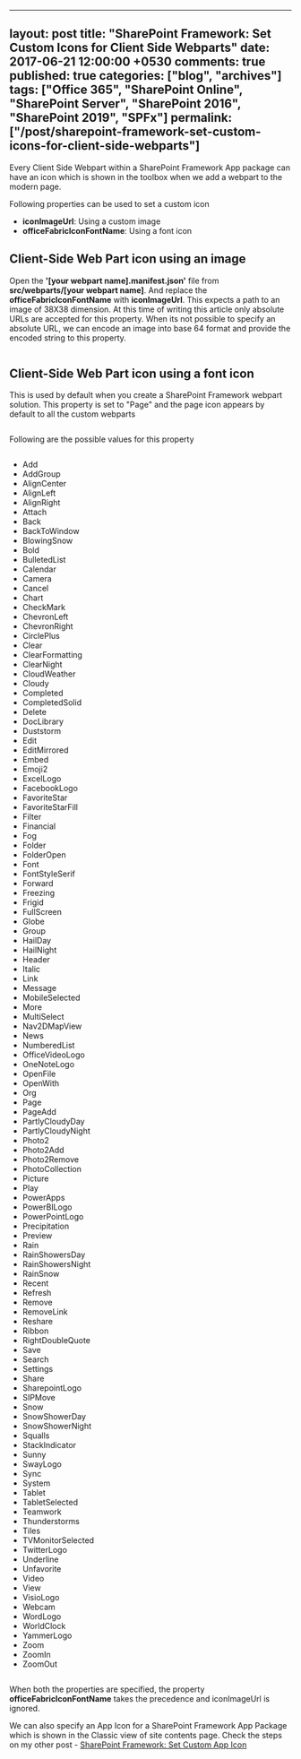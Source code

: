 ---
layout: post
title: "SharePoint Framework: Set Custom Icons for Client Side Webparts"
date: 2017-06-21 12:00:00 +0530
comments: true
published: true
categories: ["blog", "archives"]
tags: ["Office 365", "SharePoint Online", "SharePoint Server", "SharePoint 2016", "SharePoint 2019", "SPFx"]
permalink: ["/post/sharepoint-framework-set-custom-icons-for-client-side-webparts"]
  ---
<!-- more -->
<p>Every Client Side Webpart within a SharePoint Framework App package can have an icon which is shown in the toolbox when we add a webpart to the modern page.</p>
<p>Following properties can be used to set a custom icon</p>
<ul class="spd-ul">
<li><strong>iconImageUrl</strong>: Using a custom image</li>
<li><strong>officeFabricIconFontName</strong>: Using a font icon</li>
</ul>
<h2>Client-Side Web Part icon using an image</h2>
<p>Open the <strong>'[your webpart name].manifest.json'</strong> file from <strong>src/webparts/[your webpart name]</strong>. And replace the <strong>officeFabricIconFontName</strong> with <strong>iconImageUrl</strong>. This expects a path to an image of 38X38 dimension. At this time of writing this article only absolute URLs are accepted for this property. When its not possible to specify an absolute URL, we can encode an image into base 64 format and provide the encoded string to this property.</p>
<p><img src="/image.axd?picture=/SPFX_Set_Icon_0.png" alt="" /><img src="/image.axd?picture=/SPFX_Set_Icon_1.png" alt="" /></p>
<h2>Client-Side Web Part icon using a font icon</h2>
<p>This is used by default when you create a SharePoint Framework webpart solution. This property is set to "Page" and the page icon appears by default to all the custom webparts</p>
<p><img src="/image.axd?picture=/SPFX_Set_Icon_2.png" alt="" /></p>
<p>Following are the possible values for this property</p>
<ul class="spd-ul floatedLis" style="display: inline-block;">
<li>Add</li>
<li>AddGroup</li>
<li>AlignCenter</li>
<li>AlignLeft</li>
<li>AlignRight</li>
<li>Attach</li>
<li>Back</li>
<li>BackToWindow</li>
<li>BlowingSnow</li>
<li>Bold</li>
<li>BulletedList</li>
<li>Calendar</li>
<li>Camera</li>
<li>Cancel</li>
<li>Chart</li>
<li>CheckMark</li>
<li>ChevronLeft</li>
<li>ChevronRight</li>
<li>CirclePlus</li>
<li>Clear</li>
<li>ClearFormatting</li>
<li>ClearNight</li>
<li>CloudWeather</li>
<li>Cloudy</li>
<li>Completed</li>
<li>CompletedSolid</li>
<li>Delete</li>
<li>DocLibrary</li>
<li>Duststorm</li>
<li>Edit</li>
<li>EditMirrored</li>
<li>Embed</li>
<li>Emoji2</li>
<li>ExcelLogo</li>
<li>FacebookLogo</li>
<li>FavoriteStar</li>
<li>FavoriteStarFill</li>
<li>Filter</li>
<li>Financial</li>
<li>Fog</li>
<li>Folder</li>
<li>FolderOpen</li>
<li>Font</li>
<li>FontStyleSerif</li>
<li>Forward</li>
<li>Freezing</li>
<li>Frigid</li>
<li>FullScreen</li>
<li>Globe</li>
<li>Group</li>
<li>HailDay</li>
<li>HailNight</li>
<li>Header</li>
<li>Italic</li>
<li>Link</li>
<li>Message</li>
<li>MobileSelected</li>
<li>More</li>
<li>MultiSelect</li>
<li>Nav2DMapView</li>
<li>News</li>
<li>NumberedList</li>
<li>OfficeVideoLogo</li>
<li>OneNoteLogo</li>
<li>OpenFile</li>
<li>OpenWith</li>
<li>Org</li>
<li>Page</li>
<li>PageAdd</li>
<li>PartlyCloudyDay</li>
<li>PartlyCloudyNight</li>
<li>Photo2</li>
<li>Photo2Add</li>
<li>Photo2Remove</li>
<li>PhotoCollection</li>
<li>Picture</li>
<li>Play</li>
<li>PowerApps</li>
<li>PowerBILogo</li>
<li>PowerPointLogo</li>
<li>Precipitation</li>
<li>Preview</li>
<li>Rain</li>
<li>RainShowersDay</li>
<li>RainShowersNight</li>
<li>RainSnow</li>
<li>Recent</li>
<li>Refresh</li>
<li>Remove</li>
<li>RemoveLink</li>
<li>Reshare</li>
<li>Ribbon</li>
<li>RightDoubleQuote</li>
<li>Save</li>
<li>Search</li>
<li>Settings</li>
<li>Share</li>
<li>SharepointLogo</li>
<li>SIPMove</li>
<li>Snow</li>
<li>SnowShowerDay</li>
<li>SnowShowerNight</li>
<li>Squalls</li>
<li>StackIndicator</li>
<li>Sunny</li>
<li>SwayLogo</li>
<li>Sync</li>
<li>System</li>
<li>Tablet</li>
<li>TabletSelected</li>
<li>Teamwork</li>
<li>Thunderstorms</li>
<li>Tiles</li>
<li>TVMonitorSelected</li>
<li>TwitterLogo</li>
<li>Underline</li>
<li>Unfavorite</li>
<li>Video</li>
<li>View</li>
<li>VisioLogo</li>
<li>Webcam</li>
<li>WordLogo</li>
<li>WorldClock</li>
<li>YammerLogo</li>
<li>Zoom</li>
<li>ZoomIn</li>
<li>ZoomOut</li>
</ul>
<p>When both the properties are specified, the property <strong>officeFabricIconFontName</strong> takes the precedence and iconImageUrl is ignored.</p>
<p>We can also specify an App Icon for a SharePoint Framework App Package which is shown in the Classic view of site contents page. Check the steps on my other post - <a title="SharePoint Framework: Set Custom App Icon" href="http://spdeveloper.co.in/sharepoint2016/sharepoint-framework-custom-app-icon.aspx">SharePoint Framework: Set Custom App Icon</a></p>
